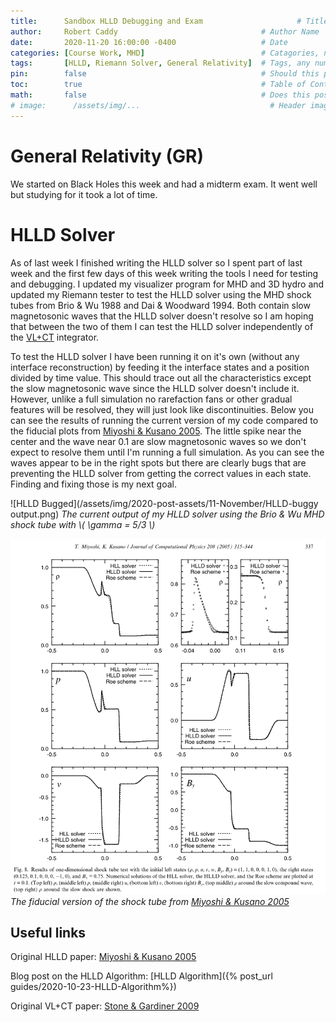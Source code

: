```yaml
---
title:      Sandbox HLLD Debugging and Exam                     # Title
author:     Robert Caddy                                # Author Name
date:       2020-11-20 16:00:00 -0400                   # Date
categories: [Course Work, MHD]                          # Catagories, no more than 2
tags:       [HLLD, Riemann Solver, General Relativity]  # Tags, any number
pin:        false                                       # Should this post be pinned?
toc:        true                                        # Table of Contents?
math:       false                                       # Does this post contain math?
# image:      /assets/img/...                             # Header image path
---
```


# General Relativity (GR)
We started on Black Holes this week and had a midterm exam. It went well but
studying for it took a lot of time.

# HLLD Solver
As of last week I finished writing the HLLD solver so I spent part of last week
and the first few days of this week writing the tools I need for testing and
debugging. I updated my visualizer program for MHD and 3D hydro and updated my
Riemann tester to test the HLLD solver using the MHD shock tubes from Brio & Wu
1988 and Dai & Woodward 1994. Both contain slow magnetosonic waves that the HLLD
solver doesn't resolve so I am hoping that between the two of them I can test
the HLLD solver independently of the
[VL+CT](https://www.sciencedirect.com/science/article/abs/pii/S1384107608000754?via%3Dihub)
integrator.

To test the HLLD solver I have been running it on it's own (without any
interface reconstruction) by feeding it the interface states and a position
divided by time value. This should trace out all the characteristics except the
slow magnetosonic wave since the HLLD solver doesn't include it. However, unlike
a full simulation no rarefaction fans or other gradual features will be
resolved, they will just look like discontinuities. Below you can see the
results of running the current version of my code compared to the fiducial plots
from [Miyoshi & Kusano
2005](https://www.sciencedirect.com/science/article/pii/S0021999105001142?via%3Dihub).
The little spike near the center and the wave near 0.1 are slow magnetosonic
waves so we don't expect to resolve them until I'm running a full simulation. As
you can see the waves appear to be in the right spots but there are clearly bugs
that are preventing the HLLD solver from getting the correct values in each
state. Finding and fixing those is my next goal.

![HLLD Bugged](/assets/img/2020-post-assets/11-November/HLLD-buggy output.png)
*The current output of my HLLD solver using the Brio & Wu MHD shock tube with \\( \gamma = 5/3 \\)*

![fiducial](/assets/img/2020-post-assets/11-November/Brio-Wu-MHD-shock-tube-fiducial.png)
*The fiducial version of the shock tube from [Miyoshi & Kusano 2005](https://www.sciencedirect.com/science/article/pii/S0021999105001142?via%3Dihub)*



## Useful links
Original HLLD paper: [Miyoshi & Kusano 2005](https://www.sciencedirect.com/science/article/pii/S0021999105001142?via%3Dihub)

Blog post on the HLLD Algorithm: [HLLD Algorithm]({% post_url guides/2020-10-23-HLLD-Algorithm%})

Original VL+CT paper: [Stone & Gardiner 2009](https://www.sciencedirect.com/science/article/abs/pii/S1384107608000754?via%3Dihub)

